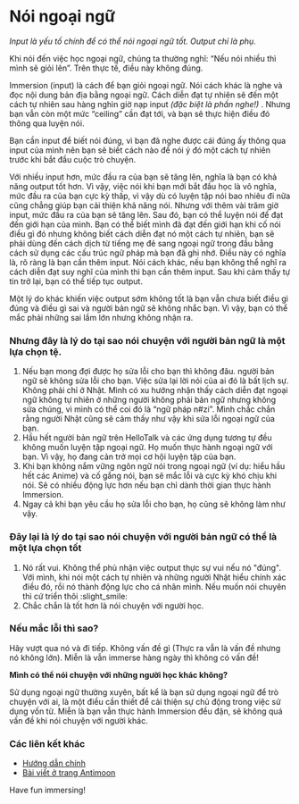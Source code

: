 # Nói ngoại ngữ

*Input là yếu tố chính để có thể nói ngoại ngữ tốt. Output chỉ là phụ.*

Khi nói đến việc học ngoại ngữ, chúng ta thường nghĩ: “Nếu nói nhiều thì mình sẽ giỏi lên”. Trên thực tế, điều này không đúng. 

Immersion (input) là cách để bạn giỏi ngoại ngữ. Nói cách khác là nghe và đọc nội dung bản địa bằng ngoại ngữ. Cách diễn đạt tự nhiên sẽ đến một cách tự nhiên sau hàng nghìn giờ nạp input *(đặc biệt là phần nghe!)* . Nhưng bạn vẫn còn một mức “ceiling” cần đạt tới, và bạn sẽ thực hiện điều đó thông qua luyện nói. 

Bạn cần input để biết nói đúng, vì bạn đã nghe được cái đúng ấy thông qua input của mình nên bạn sẽ biết cách nào để nói ý đó một cách tự nhiên trước khi bắt đầu cuộc trò chuyện. 

Với nhiều input hơn, mức đầu ra của bạn sẽ tăng lên, nghĩa là bạn có khả năng output tốt hơn. Vì vậy, việc nói khi bạn mới bắt đầu học là vô nghĩa, mức đầu ra của bạn cực kỳ thấp, vì vậy dù có luyện tập nói bao nhiêu đi nữa cũng chẳng giúp bạn cải thiện khả năng nói. Nhưng với thêm vài trăm giờ input, mức đầu ra của bạn sẽ tăng lên. Sau đó, bạn có thể luyện nói để đạt đến giới hạn của mình. Bạn có thể biết mình đã đạt đến giới hạn khi cố nói điều gì đó nhưng không biết cách diễn đạt nó một cách tự nhiên, bạn sẽ phải dùng đến cách dịch từ tiếng mẹ đẻ sang ngoại ngữ trong đầu bằng cách sử dụng các cấu trúc ngữ pháp mà bạn đã ghi nhớ. Điều này có nghĩa là, rõ ràng là bạn cần thêm input. Nói cách khác, nếu bạn không thể nghĩ ra cách diễn đạt suy nghĩ của mình thì bạn cần thêm input. Sau khi cảm thấy tự tin trở lại, bạn có thể tiếp tục output.

Một lý do khác khiến việc output sớm không tốt là bạn vẫn chưa biết điều gì đúng và điều gì sai và người bản ngữ sẽ không nhắc bạn. Vì vậy, bạn có thể mắc phải những sai lầm lớn nhưng không nhận ra.

### Nhưng đây là lý do tại sao nói chuyện với người bản ngữ là một lựa chọn tệ.

1.  Nếu bạn mong đợi được họ sửa lỗi cho bạn thì không đâu. người bản ngữ sẽ không sửa lỗi cho bạn. Việc sửa lại lời nói của ai đó là bất lịch sự. Không phải chỉ ở Nhật. Mình có xu hướng nhận thấy cách diễn đạt ngoại ngữ không tự nhiên ở những người không phải bản ngữ nhưng không sửa chúng, vì mình có thể coi đó là “ngữ pháp n#zi”. Mình chắc chắn rằng người Nhật cũng sẽ cảm thấy như vậy khi sửa lỗi ngoại ngữ của bạn.
2.  Hầu hết người bản ngữ trên HelloTalk và các ứng dụng tương tự đều không muốn luyện tập ngoại ngữ. Họ muốn thực hành ngoại ngữ với bạn. Vì vậy, họ đang cản trở mọi cơ hội luyện tập của bạn.
3.  Khi bạn không nắm vững ngôn ngữ nói trong ngoại ngữ (ví dụ: hiểu hầu hết các Anime) và cố gắng nói, bạn sẽ mắc lỗi và cực kỳ khó chịu khi nói. Sẽ có nhiều động lực hơn nếu bạn chỉ dành thời gian thực hành Immersion.
4.  Ngay cả khi bạn yêu cầu họ sửa lỗi cho bạn, họ cũng sẽ không làm như vậy.

### Đây lại là lý do tại sao nói chuyện với người bản ngữ có thể là một lựa chọn tốt

1.  Nó rất vui. Không thể phủ nhận việc output thực sự vui nếu nó "đúng". Với mình, khi nói một cách tự nhiên và những người Nhật hiểu chính xác điều đó, rồi nó thành động lực cho cá nhân mình. Nếu muốn nói chuyên thì cứ triển thôi :slight_smile:
2.  Chắc chắn là tốt hơn là nói chuyện với người học.

### Nếu mắc lỗi thì sao?

Hãy vượt qua nó và đi tiếp. Không vấn đề gì (Thực ra vẫn là vấn đề nhưng nó không lớn). Miễn là vẫn immerse hàng ngày thì không có vấn đề! 

**Mình có thể nói chuyện với những người học khác không?** 

Sử dụng ngoại ngữ thường xuyên, bất kể là bạn sử dụng ngoại ngữ để trò chuyện với ai, là một điều cần thiết để cải thiện sự chủ động trong việc sử dụng vốn từ. Miễn là bạn vẫn thực hành Immersion đều đặn, sẽ không quá vấn đề khi nói chuyện với người khác. 

### Các liên kết khác
- [Hướng dẫn chính](guide.md) 
- [Bài viết ở trang Antimoon](http://www.antimoon.com/other/myths-speaking.htm)

Have fun immersing!
